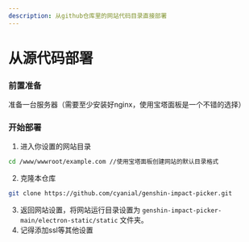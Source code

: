 ```yaml
---
description: 从github仓库里的网站代码目录直接部署
---
```


# 从源代码部署

### 前置准备

准备一台服务器（需要至少安装好nginx，使用宝塔面板是一个不错的选择）

### 开始部署

1. 进入你设置的网站目录

```bash
cd /www/wwwroot/example.com //使用宝塔面板创建网站的默认目录格式
```

2. 克隆本仓库

```bash
git clone https://github.com/cyanial/genshin-impact-picker.git
```

3. 返回网站设置，将网站运行目录设置为 `genshin-impact-picker-main/electron-static/static` 文件夹。
4. 记得添加ssl等其他设置
